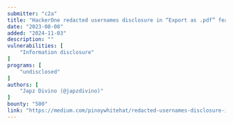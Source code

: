 ```yaml
---
submitter: "c2a"
title: "HackerOne redacted usernames disclosure in “Export as .pdf” feature"
date: "2023-08-08"
added: "2024-11-03"
description: ""
vulnerabilities: [
    "Information disclosure"
]
programs: [
    "undisclosed"
]
authors: [
    "Japz Divino (@japzdivino)"
]
bounty: "500"
link: "https://medium.com/pinoywhitehat/redacted-usernames-disclosure-in-export-as-pdf-feature-d00ce3f3e2fc"
---
```




